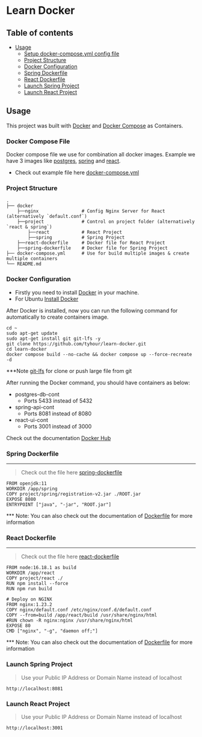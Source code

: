 # Learn Docker

## Table of contents

-   [Usage](#usage)
    -   [Setup docker-compose.yml config file](#docker-compose-file)
    -   [Project Structure](#project-structure)
    -   [Docker Configuration](#docker-configuration)
    -   [Spring Dockerfile](#spring-dockerfile)
    -   [React Dockerfile](#react-dockerfile)
    -   [Launch Spring Project](#launch-spring-project)
    -   [Launch React Project](#launch-react-project)
  

## Usage

This project was built with [Docker](https://www.docker.com/) and [Docker Compose](https://docs.docker.com/compose/) as Containers.

### Docker Compose File

Docker compose file we use for combination all docker images. Example we have 3 images like [postgres](https://hub.docker.com/_/postgres), [spring](docker/spring-dockerfile) and [react](docker/react-dockerfile).

- Check out example file here [docker-compose.yml](docker-compose.yml)

### Project Structure
    .
    ├── docker
        ├──nginx                # Config Nginx Server for React (alternatively `default.conf`)
        ├──project              # Control on project folder (alternatively `react & spring`)
            ├──react            # React Project
            ├──spring           # Spring Project
        ├──react-dockerfile     # Docker file for React Project
        ├──spring-dockerfile    # Docker file for Spring Project
    ├── docker-compose.yml      # Use for build multiple images & create multiple containers
    └── README.md

### Docker Configuration

- Firstly you need to install [Docker](https://docs.docker.com/engine/install/) in your machine.
- For Ubuntu [Install Docker](https://docs.docker.com/engine/install/ubuntu/)

After Docker is installed, now you can run the following command for automatically to create containers image.

```
cd ~
sudo apt-get update
sudo apt-get install git git-lfs -y
git clone https://github.com/tyhour/learn-docker.git
cd learn-docker
docker compose build --no-cache && docker compose up --force-recreate -d
```

***Note [git-lfs](https://git-lfs.com/) for clone or push large file from git

After running the Docker command, you should have containers as below:

- postgres-db-cont
    - Ports 5433 instead of 5432
- spring-api-cont
    - Ports 8081 instead of 8080
- react-ui-cont
    - Ports 3001 instead of 3000

Check out the documentation [Docker Hub](https://hub.docker.com/)

### Spring Dockerfile
---
> Check out the file here [spring-dockerfile](/docker/spring-dockerfile)

```
FROM openjdk:11
WORKDIR /app/spring
COPY project/spring/registration-v2.jar ./ROOT.jar
EXPOSE 8080
ENTRYPOINT ["java", "-jar", "ROOT.jar"]
```

*** Note: You can also check out the documentation of [Dockerfile](https://docs.docker.com/engine/reference/builder/) for more information

### React Dockerfile
---
> Check out the file here [react-dockerfile](/docker/react-dockerfile)

```
FROM node:16.18.1 as build
WORKDIR /app/react
COPY project/react ./
RUN npm install --force
RUN npm run build

# Deploy on NGINX
FROM nginx:1.23.2
COPY nginx/default.conf /etc/nginx/conf.d/default.conf
COPY --from=build /app/react/build /usr/share/nginx/html
#RUN chown -R nginx:nginx /usr/share/nginx/html
EXPOSE 80
CMD ["nginx", "-g", "daemon off;"]
```

*** Note: You can also check out the documentation of [Dockerfile](https://docs.docker.com/engine/reference/builder/) for more information

### Launch Spring Project

> Use your Public IP Address or Domain Name instead of localhost 

`http://localhost:8081`

### Launch React Project

> Use your Public IP Address or Domain Name instead of localhost 

`http://localhost:3001`


